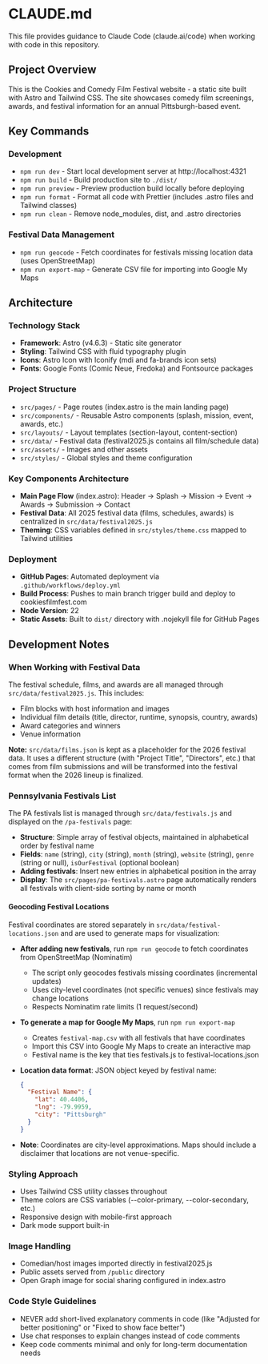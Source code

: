 # CLAUDE.md

This file provides guidance to Claude Code (claude.ai/code) when working with code in this repository.

## Project Overview

This is the Cookies and Comedy Film Festival website - a static site built with Astro and Tailwind CSS. The site showcases comedy film screenings, awards, and festival information for an annual Pittsburgh-based event.

## Key Commands

### Development
- `npm run dev` - Start local development server at http://localhost:4321
- `npm run build` - Build production site to `./dist/`
- `npm run preview` - Preview production build locally before deploying
- `npm run format` - Format all code with Prettier (includes .astro files and Tailwind classes)
- `npm run clean` - Remove node_modules, dist, and .astro directories

### Festival Data Management
- `npm run geocode` - Fetch coordinates for festivals missing location data (uses OpenStreetMap)
- `npm run export-map` - Generate CSV file for importing into Google My Maps

## Architecture

### Technology Stack
- **Framework**: Astro (v4.6.3) - Static site generator
- **Styling**: Tailwind CSS with fluid typography plugin
- **Icons**: Astro Icon with Iconify (mdi and fa-brands icon sets)
- **Fonts**: Google Fonts (Comic Neue, Fredoka) and Fontsource packages

### Project Structure
- `src/pages/` - Page routes (index.astro is the main landing page)
- `src/components/` - Reusable Astro components (splash, mission, event, awards, etc.)
- `src/layouts/` - Layout templates (section-layout, content-section)
- `src/data/` - Festival data (festival2025.js contains all film/schedule data)
- `src/assets/` - Images and other assets
- `src/styles/` - Global styles and theme configuration

### Key Components Architecture
- **Main Page Flow** (index.astro): Header → Splash → Mission → Event → Awards → Submission → Contact
- **Festival Data**: All 2025 festival data (films, schedules, awards) is centralized in `src/data/festival2025.js`
- **Theming**: CSS variables defined in `src/styles/theme.css` mapped to Tailwind utilities

### Deployment
- **GitHub Pages**: Automated deployment via `.github/workflows/deploy.yml`
- **Build Process**: Pushes to main branch trigger build and deploy to cookiesfilmfest.com
- **Node Version**: 22
- **Static Assets**: Built to `dist/` directory with .nojekyll file for GitHub Pages

## Development Notes

### When Working with Festival Data
The festival schedule, films, and awards are all managed through `src/data/festival2025.js`. This includes:
- Film blocks with host information and images
- Individual film details (title, director, runtime, synopsis, country, awards)
- Award categories and winners
- Venue information

**Note:** `src/data/films.json` is kept as a placeholder for the 2026 festival data. It uses a different structure (with "Project Title", "Directors", etc.) that comes from film submissions and will be transformed into the festival format when the 2026 lineup is finalized.

### Pennsylvania Festivals List
The PA festivals list is managed through `src/data/festivals.js` and displayed on the `/pa-festivals` page:
- **Structure**: Simple array of festival objects, maintained in alphabetical order by festival name
- **Fields**: `name` (string), `city` (string), `month` (string), `website` (string), `genre` (string or null), `isOurFestival` (optional boolean)
- **Adding festivals**: Insert new entries in alphabetical position in the array
- **Display**: The `src/pages/pa-festivals.astro` page automatically renders all festivals with client-side sorting by name or month

#### Geocoding Festival Locations
Festival coordinates are stored separately in `src/data/festival-locations.json` and are used to generate maps for visualization:

- **After adding new festivals**, run `npm run geocode` to fetch coordinates from OpenStreetMap (Nominatim)
  - The script only geocodes festivals missing coordinates (incremental updates)
  - Uses city-level coordinates (not specific venues) since festivals may change locations
  - Respects Nominatim rate limits (1 request/second)

- **To generate a map for Google My Maps**, run `npm run export-map`
  - Creates `festival-map.csv` with all festivals that have coordinates
  - Import this CSV into Google My Maps to create an interactive map
  - Festival name is the key that ties festivals.js to festival-locations.json

- **Location data format**: JSON object keyed by festival name:
  ```json
  {
    "Festival Name": {
      "lat": 40.4406,
      "lng": -79.9959,
      "city": "Pittsburgh"
    }
  }
  ```

- **Note**: Coordinates are city-level approximations. Maps should include a disclaimer that locations are not venue-specific.

### Styling Approach
- Uses Tailwind CSS utility classes throughout
- Theme colors are CSS variables (--color-primary, --color-secondary, etc.)
- Responsive design with mobile-first approach
- Dark mode support built-in

### Image Handling
- Comedian/host images imported directly in festival2025.js
- Public assets served from `/public` directory
- Open Graph image for social sharing configured in index.astro

### Code Style Guidelines
- NEVER add short-lived explanatory comments in code (like "Adjusted for better positioning" or "Fixed to show face better")
- Use chat responses to explain changes instead of code comments
- Keep code comments minimal and only for long-term documentation needs